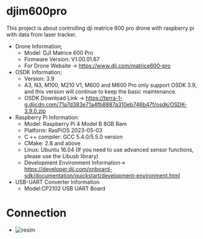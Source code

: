 # djim600pro
This project is about controlling dji matrice 600 pro drone with raspberry pi with data from laser tracker.
- Drone Information;
  - Model: DJI Matrice 600 Pro
  - Firmware Version: V1.00.01.67
  - For Drone Website -> https://www.dji.com/matrice600-pro
- OSDK Information;
  - Version: 3.9
  - A3, N3, M100, M210 V1, M600 and M600 Pro only support OSDK 3.9, and this version will continue to keep the basic maintenance.
  - OSDK Download Link -> https://terra-1-g.djicdn.com/71a7d383e71a4fb8887a310eb746b47f/osdk/OSDK-3.9.0.zip
- Raspberry Pi Information:
  - Model: Raspberry Pi 4 Model B 8GB Ram
  - Platform: RasPiOS 2023-05-03
  - C ++ compiler: GCC 5.4.0/5.5.0 version
  - CMake: 2.8 and above
  - Linux: Ubuntu 16.04 (If you need to use advanced sensor functions, please use the Libusb library)
  - Development Environment Information-> https://developer.dji.com/onboard-sdk/documentation/quickstart/development-environment.html
- USB-UART Converter Information
  - Model:CP2102 USB UART Board
 
 # Connection 
  -  ![resim](https://github.com/ATAM-OpenSource/djim600pro/assets/108119567/5b0fe8a6-1437-4c98-8d02-f6a458fc2e0b)